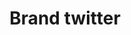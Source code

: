 ---
title: Brand twitter
tags: ["brand", "twitter", "social-media", "tweets", "microblogging", "follow", "posts"]
icon: brand-twitter
svg: '<svg xmlns="http://www.w3.org/2000/svg" width="24" height="24" fill="none" viewBox="0 0 24 24" stroke-width="1.5" stroke-linecap="round" stroke-linejoin="round" stroke="currentColor"><path d="M21 4.85c-.9.443-1.782.623-2.7.896-1.009-1.145-2.505-1.208-3.942-.667C12.427 5.806 12 7.529 12 9.364c-2.92.075-5.521-1.262-7.2-3.618 0 0-3.764 6.723 3.6 9.95-1.685 1.127-3.365 1.888-5.4 1.808 2.977 1.631 6.222 2.192 9.03 1.372 4.63-1.351 7.36-5.722 7.334-10.397 0-.225 1.359-2.506 1.636-3.629"/></svg>'
---